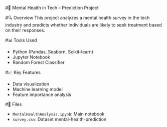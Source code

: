 #🧠 Mental Health in Tech – Prediction Project

#🔍 Overview
This project analyzes a mental health survey in the tech industry and predicts whether individuals are likely to seek treatment based on their responses.

#📊 Tools Used
- Python (Pandas, Seaborn, Scikit-learn)
- Jupyter Notebook
- Random Forest Classifier

#📈 Key Features
- Data visualization
- Machine learning model
- Feature importance analysis

#📁 Files
- `MentalHealthAnalysis.ipynb`: Main notebook
- `survey.csv`: Dataset
 mental-health-prediction
